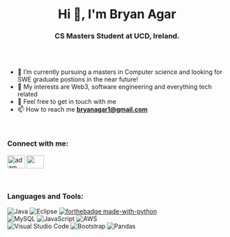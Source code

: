 <h1 align="center">Hi 👋, I'm Bryan Agar</h1>
<h3 align="center">CS Masters Student at UCD, Ireland.</h3>

<br>

<br>


- 🌱 I’m currently pursuing a masters in Computer science and looking for SWE graduate postions in the near future!
- 🤔 My interests are Web3, software engineering and everything tech related
- 💬 Feel free to get in touch with me
- 📫 How to reach me **bryanagar1@gmail.com**


<br>

<h3 align="left">Connect with me:</h3>
<p align="left">
  <a href="https://www.linkedin.com/in/bryanagar/" target="blank"><img align="center"
      src="https://raw.githubusercontent.com/rahuldkjain/github-profile-readme-generator/master/src/images/icons/Social/linked-in-alt.svg"
      alt="adam pithewan" height="30" width="40" /></a>
  <a href="https://instagram.com/Bryanagar" target="blank"><img align="center"
      src="https://raw.githubusercontent.com/rahuldkjain/github-profile-readme-generator/master/src/images/icons/Social/instagram.svg"
      height="30" width="40" /></a>
</p>

<br> 

<h3 align="left">Languages and Tools:</h3>

![Java](https://img.shields.io/badge/java-%23ED8B00.svg?style=for-the-badge&logo=java&logoColor=white)
![Eclipse](https://img.shields.io/badge/Eclipse-FE7A16.svg?style=for-the-badge&logo=Eclipse&logoColor=white)
[![forthebadge made-with-python](https://img.shields.io/badge/Python-FFD43B?style=for-the-badge&logo=python&logoColor=blue)](https://www.python.org/)<br>
![MySQL](https://img.shields.io/badge/mysql-%2300f.svg?style=for-the-badge&logo=mysql&logoColor=white)
![JavaScript](https://img.shields.io/badge/javascript-%23323330.svg?style=for-the-badge&logo=javascript&logoColor=%23F7DF1E)
![AWS](https://img.shields.io/badge/AWS-%23FF9900.svg?style=for-the-badge&logo=amazon-aws&logoColor=white)
<br>
![Visual Studio Code](https://img.shields.io/badge/Visual%20Studio%20Code-0078d7.svg?style=for-the-badge&logo=visual-studio-code&logoColor=white)
![Bootstrap](https://img.shields.io/badge/bootstrap-%23563D7C.svg?style=for-the-badge&logo=bootstrap&logoColor=white)
![Pandas](https://img.shields.io/badge/pandas-%23150458.svg?style=for-the-badge&logo=pandas&logoColor=white)
<br>
